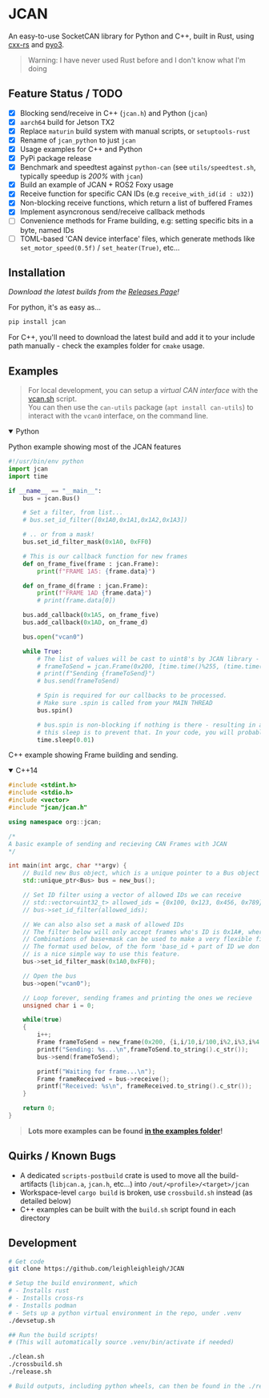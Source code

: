 # JCAN
An easy-to-use SocketCAN library for Python and C++, built in Rust, using [cxx-rs](https://cxx.rs/) and [pyo3](https://pyo3.rs/).

> Warning: I have never used Rust before and I don't know what I'm doing

## Feature Status / TODO
 - [x] Blocking send/receive in C++ (`jcan.h`) and Python (`jcan`)
 - [x] `aarch64` build for Jetson TX2
 - [x] Replace `maturin` build system with manual scripts, or `setuptools-rust`
 - [x] Rename of `jcan_python` to just `jcan`
 - [x] Usage examples for C++ and Python
 - [x] PyPi package release
 - [x] Benchmark and speedtest against `python-can` (see `utils/speedtest.sh`, typically speedup is *200%* with `jcan`)
 - [x] Build an example of JCAN + ROS2 Foxy usage
 - [x] Receive function for specific CAN IDs (e.g `receive_with_id(id : u32)`)
 - [x] Non-blocking receive functions, which return a list of buffered Frames
 - [x] Implement asyncronous send/receive callback methods 
 - [ ] Convenience methods for Frame building, e.g: setting specific bits in a byte, named IDs
 - [ ] TOML-based 'CAN device interface' files, which generate methods like `set_motor_speed(0.5f)` / `set_heater(True)`, etc...

## Installation
*Download the latest builds from the [Releases Page](https://github.com/leighleighleigh/JCAN/releases)! <br>*

For python, it's as easy as...
```bash
pip install jcan
```

For C++, you'll need to download the latest build and add it to your include path manually - check the examples folder for `cmake` usage.

## Examples
> For local development, you can setup a *virtual CAN interface* with the [vcan.sh](https://github.com/leighleighleigh/JCAN/blob/main/utils/vcan.sh) script. <br>
> You can then use the `can-utils` package (`apt install can-utils`) to interact with the `vcan0` interface, on the command line.

<details open><summary>Python</summary>
<p>

Python example showing most of the JCAN features

```python
#!/usr/bin/env python
import jcan
import time

if __name__ == "__main__":
    bus = jcan.Bus()

    # Set a filter, from list...
    # bus.set_id_filter([0x1A0,0x1A1,0x1A2,0x1A3])

    # .. or from a mask!
    bus.set_id_filter_mask(0x1A0, 0xFF0)

    # This is our callback function for new frames
    def on_frame_five(frame : jcan.Frame):
        print(f"FRAME 1A5: {frame.data}")

    def on_frame_d(frame : jcan.Frame):
        print(f"FRAME 1AD {frame.data}")
        # print(frame.data[0])

    bus.add_callback(0x1A5, on_frame_five)
    bus.add_callback(0x1AD, on_frame_d)

    bus.open("vcan0")

    while True:
        # The list of values will be cast to uint8's by JCAN library - so be careful to double check the values!
        # frameToSend = jcan.Frame(0x200, [time.time()%255, (time.time()*1000)%255])
        # print(f"Sending {frameToSend}")
        # bus.send(frameToSend)

        # Spin is required for our callbacks to be processed.
        # Make sure .spin is called from your MAIN THREAD
        bus.spin()

        # bus.spin is non-blocking if nothing is there - resulting in a 'busy' loop
        # this sleep is to prevent that. In your code, you will probably be doing more important things here!
        time.sleep(0.01)

```

</p>
</details>

C++ example showing Frame building and sending.

<details open><summary>C++14</summary>
<p>

```cpp
#include <stdint.h>
#include <stdio.h>
#include <vector>
#include "jcan/jcan.h"

using namespace org::jcan;

/* 
A basic example of sending and recieving CAN Frames with JCAN
*/

int main(int argc, char **argv) {
    // Build new Bus object, which is a unique pointer to a Bus object
    std::unique_ptr<Bus> bus = new_bus();

    // Set ID filter using a vector of allowed IDs we can receive
    // std::vector<uint32_t> allowed_ids = {0x100, 0x123, 0x456, 0x789};
    // bus->set_id_filter(allowed_ids);

    // We can also also set a mask of allowed IDs
    // The filter below will only accept frames who's ID is 0x1A#, where '#' can be anything.
    // Combinations of base+mask can be used to make a very flexible filter.. but it can get quite confusing, too!
    // The format used below, of the form 'base_id + part of ID we don't care about',
    // is a nice simple way to use this feature.
    bus->set_id_filter_mask(0x1A0,0xFF0);

    // Open the bus
    bus->open("vcan0");

    // Loop forever, sending frames and printing the ones we recieve
    unsigned char i = 0;

    while(true)
    {
        i++;
        Frame frameToSend = new_frame(0x200, {i,i/10,i/100,i%2,i%3,i%4,i%5,i*10});
        printf("Sending: %s...\n",frameToSend.to_string().c_str());
        bus->send(frameToSend);

        printf("Waiting for frame...\n");
        Frame frameReceived = bus->receive();
        printf("Received: %s\n", frameReceived.to_string().c_str());
    }

    return 0;
}
```

> **Lots more examples can be found [in the examples folder](https://github.com/leighleighleigh/JCAN/tree/main/examples)!**

</p>
</details>

## Quirks / Known Bugs
 - A dedicated `scripts-postbuild` crate is used to move all the build-artifacts (`libjcan.a`, `jcan.h`, etc...) into `/out/<profile>/<target>/jcan`
 - Workspace-level `cargo build` is broken, use `crossbuild.sh` instead (as detailed below)
 - C++ examples can be built with the `build.sh` script found in each directory

## Development
```bash
# Get code
git clone https://github.com/leighleighleigh/JCAN

# Setup the build environment, which
# - Installs rust 
# - Installs cross-rs
# - Installs podman
# - Sets up a python virtual environment in the repo, under .venv
./devsetup.sh

## Run the build scripts!
# (This will automatically source .venv/bin/activate if needed)

./clean.sh
./crossbuild.sh
./release.sh

# Build outputs, including python wheels, can then be found in the ./release folder!

```
